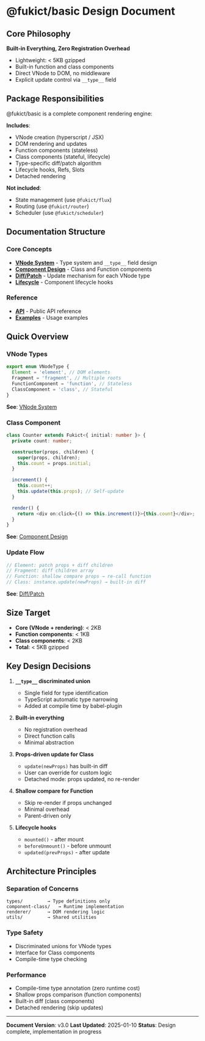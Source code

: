 # @fukict/basic Design Document

## Core Philosophy

**Built-in Everything, Zero Registration Overhead**

- Lightweight: < 5KB gzipped
- Built-in function and class components
- Direct VNode to DOM, no middleware
- Explicit update control via `__type__` field

## Package Responsibilities

@fukict/basic is a complete component rendering engine:

**Includes**:

- VNode creation (hyperscript / JSX)
- DOM rendering and updates
- Function components (stateless)
- Class components (stateful, lifecycle)
- Type-specific diff/patch algorithm
- Lifecycle hooks, Refs, Slots
- Detached rendering

**Not included**:

- State management (use `@fukict/flux`)
- Routing (use `@fukict/router`)
- Scheduler (use `@fukict/scheduler`)

## Documentation Structure

### Core Concepts

- **[VNode System](./vnode-system.md)** - Type system and `__type__` field design
- **[Component Design](./component-design.md)** - Class and Function components
- **[Diff/Patch](./diff-patch.md)** - Update mechanism for each VNode type
- **[Lifecycle](./lifecycle.md)** - Component lifecycle hooks

### Reference

- **[API](./API.md)** - Public API reference
- **[Examples](./EXAMPLES.md)** - Usage examples

## Quick Overview

### VNode Types

```typescript
export enum VNodeType {
  Element = 'element', // DOM elements
  Fragment = 'fragment', // Multiple roots
  FunctionComponent = 'function', // Stateless
  ClassComponent = 'class', // Stateful
}
```

**See**: [VNode System](./vnode-system.md)

### Class Component

```typescript
class Counter extends Fukict<{ initial: number }> {
  private count: number;

  constructor(props, children) {
    super(props, children);
    this.count = props.initial;
  }

  increment() {
    this.count++;
    this.update(this.props); // Self-update
  }

  render() {
    return <div on:click={() => this.increment()}>{this.count}</div>;
  }
}
```

**See**: [Component Design](./component-design.md)

### Update Flow

```typescript
// Element: patch props + diff children
// Fragment: diff children array
// Function: shallow compare props → re-call function
// Class: instance.update(newProps) → built-in diff
```

**See**: [Diff/Patch](./diff-patch.md)

## Size Target

- **Core (VNode + rendering)**: < 2KB
- **Function components**: < 1KB
- **Class components**: < 2KB
- **Total**: < 5KB gzipped

## Key Design Decisions

1. **`__type__` discriminated union**

   - Single field for type identification
   - TypeScript automatic type narrowing
   - Added at compile time by babel-plugin

2. **Built-in everything**

   - No registration overhead
   - Direct function calls
   - Minimal abstraction

3. **Props-driven update for Class**

   - `update(newProps)` has built-in diff
   - User can override for custom logic
   - Detached mode: props updated, no re-render

4. **Shallow compare for Function**

   - Skip re-render if props unchanged
   - Minimal overhead
   - Parent-driven only

5. **Lifecycle hooks**
   - `mounted()` - after mount
   - `beforeUnmount()` - before unmount
   - `updated(prevProps)` - after update

## Architecture Principles

### Separation of Concerns

```
types/         → Type definitions only
component-class/   → Runtime implementation
renderer/      → DOM rendering logic
utils/         → Shared utilities
```

### Type Safety

- Discriminated unions for VNode types
- Interface for Class components
- Compile-time type checking

### Performance

- Compile-time type annotation (zero runtime cost)
- Shallow props comparison (function components)
- Built-in diff (class components)
- Detached rendering (skip updates)

---

**Document Version**: v3.0
**Last Updated**: 2025-01-10
**Status**: Design complete, implementation in progress
